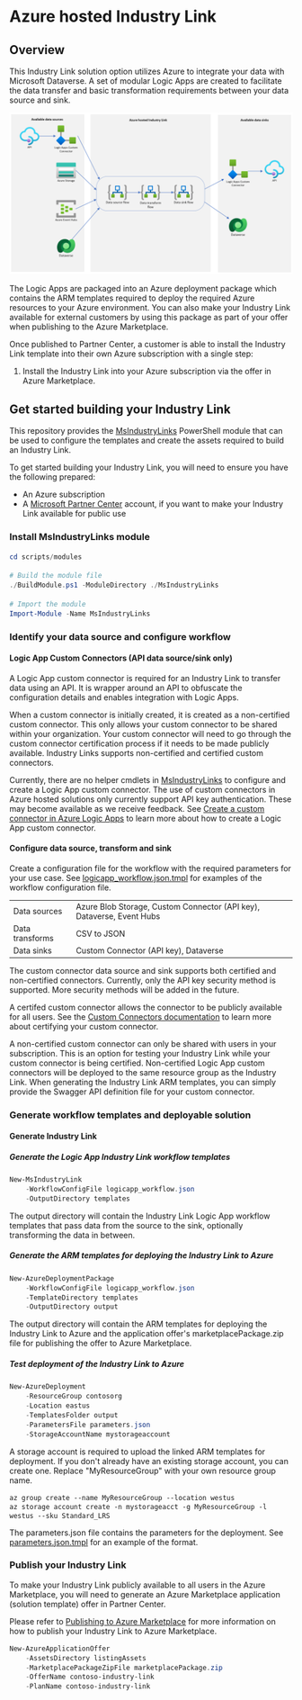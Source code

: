 # Azure hosted Industry Link

## Overview

This Industry Link solution option utilizes Azure to integrate your data with Microsoft Dataverse. A set of modular Logic Apps are created to facilitate the data transfer and basic transformation requirements between your data source and sink.

![Azure solution architecture](./images/AzureHostedArchitecture.png)

The Logic Apps are packaged into an Azure deployment package which contains the ARM templates required to deploy the required Azure resources to your Azure environment. You can also make your Industry Link available for external customers by using this package as part of your offer when publishing to the Azure Marketplace.

Once published to Partner Center, a customer is able to install the Industry Link template into their own Azure subscription with a single step:
1. Install the Industry Link into your Azure subscription via the offer in Azure Marketplace.

## Get started building your Industry Link

This repository provides the [MsIndustryLinks](scripts/modules/MsIndustryLinks/README.md) PowerShell module that can be used to configure the templates and create the assets required to build an Industry Link. 

To get started building your Industry Link, you will need to ensure you have the following prepared:
- An Azure subscription
- A [Microsoft Partner Center](https://learn.microsoft.com/en-us/power-platform/developer/appsource/register-microsoft-partner-network) account, if you want to make your Industry Link available for public use

### Install MsIndustryLinks module

```powershell
cd scripts/modules

# Build the module file
./BuildModule.ps1 -ModuleDirectory ./MsIndustryLinks

# Import the module
Import-Module -Name MsIndustryLinks
```

### Identify your data source and configure workflow

#### Logic App Custom Connectors (API data source/sink only)

A Logic App custom connector is required for an Industry Link to transfer data using an API. It is wrapper around an API to obfuscate the configuration details and enables integration with Logic Apps.

When a custom connector is initially created, it is created as a non-certified custom connector. This only allows your custom connector to be shared within your organization. Your custom connector will need to go through the custom connector certification process if it needs to be made publicly available. Industry Links supports non-certified and certified custom connectors.

Currently, there are no helper cmdlets in [MsIndustryLinks](scripts/modules/MsIndustryLinks/README.md) to configure and create a Logic App custom connector. The use of custom connectors in Azure hosted solutions only currently support API key authentication. These may become available as we receive feedback.
See [Create a custom connector in Azure Logic Apps](https://learn.microsoft.com/en-us/connectors/custom-connectors/create-logic-apps-connector) to learn more about how to create a Logic App custom connector.

#### Configure data source, transform and sink

Create a configuration file for the workflow with the required parameters for your use case. See [logicapp_workflow.json.tmpl](scripts/modules/MsIndustryLinks/templates/logicapp_workflow.json.tmpl) for examples of the workflow configuration file.

|                 |                                                                       |
| --------------- | --------------------------------------------------------------------- |
| Data sources    | Azure Blob Storage, Custom Connector (API key), Dataverse, Event Hubs |
| Data transforms | CSV to JSON                                                           |
| Data sinks      | Custom Connector (API key), Dataverse                                 |

The custom connector data source and sink supports both certified and non-certified connectors. Currently, only the API key security method is supported. More security methods will be added in the future.

A certifed custom connector allows the connector to be publicly available for all users. See the [Custom Connectors documentation](scripts/modules/MsIndustryLinks/customConnector/CustomConnector.md) to learn more about certifying your custom connector.

A non-certified custom connector can only be shared with users in your subscription. This is an option for testing your Industry Link while your custom connector is being certified. Non-certified Logic App custom connectors will be deployed to the same resource group as the Industry Link. When generating the Industry Link ARM templates, you can simply provide the Swagger API definition file for your custom connector.

### Generate workflow templates and deployable solution

#### Generate Industry Link

##### Generate the Logic App Industry Link workflow templates

```powershell
New-MsIndustryLink
    -WorkflowConfigFile logicapp_workflow.json
    -OutputDirectory templates
```

The output directory will contain the Industry Link Logic App workflow templates that pass data from the source to the sink, optionally transforming the data in between.

##### Generate the ARM templates for deploying the Industry Link to Azure

```powershell
New-AzureDeploymentPackage
    -WorkflowConfigFile logicapp_workflow.json
    -TemplateDirectory templates
    -OutputDirectory output
```

The output directory will contain the ARM templates for deploying the Industry Link to Azure and the application offer's marketplacePackage.zip file for publishing the offer to Azure Marketplace.

##### Test deployment of the Industry Link to Azure

```powershell
New-AzureDeployment
    -ResourceGroup contosorg
    -Location eastus
    -TemplatesFolder output
    -ParametersFile parameters.json
    -StorageAccountName mystorageaccount
```

A storage account is required to upload the linked ARM templates for deployment. If you don't already have an existing storage account, you can create one. Replace "MyResourceGroup" with your own resource group name.

```
az group create --name MyResourceGroup --location westus
az storage account create -n mystorageacct -g MyResourceGroup -l westus --sku Standard_LRS
```

The parameters.json file contains the parameters for the deployment. See [parameters.json.tmpl](scripts/modules/MsIndustryLinks/package/azureDeploymentPackage/parameters.json.tmpl) for an example of the format.

### Publish your Industry Link

To make your Industry Link publicly available to all users in the Azure Marketplace, you will need to generate an Azure Marketplace application (solution template) offer in Partner Center.

Please refer to [Publishing to Azure Marketplace](scripts/modules/MsIndustryLinks/publish/application/AzureMarketplacePublishing.md) for more information on how to publish your Industry Link to Azure Marketplace.

```powershell
New-AzureApplicationOffer
    -AssetsDirectory listingAssets
    -MarketplacePackageZipFile marketplacePackage.zip
    -OfferName contoso-industry-link
    -PlanName contoso-industry-link
```
